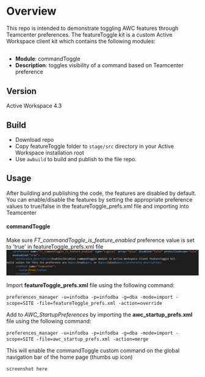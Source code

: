 # Overview
This repo is intended to demonstrate toggling AWC features through Teamcenter preferences. The featureToggle kit is a
custom Active Workspace client kit which contains the following modules:

##
* **Module**: commandToggle
* **Description**: toggles visibility of a command based on Teamcenter preference
##

## Version
Active Workspace 4.3

## Build
- Download repo
- Copy featureToggle folder to `stage/src` directory in your Active Workspace installation root
- Use `awbuild` to build and publish to the file repo.

## Usage
After building and publishing the code, the features are disabled by default. You can enable/disable the features by setting the appropriate preference values to true/false in the featureToggle_prefs.xml file and importing into Teamcenter


#### **commandToggle**
Make sure *FT_commandToggle_is_feature_enabled* preference value is set to 'true' in featureToggle_prefs.xml file
![screenshot](/screenshots/commandToggle_pref.png)

Import **featureToggle_prefs.xml** file using the following command:

    preferences_manager -u=infodba -p=infodba -g=dba -mode=import -scope=SITE -file=featureToggle_prefs.xml -action=override

Add to *AWC_StartupPreferences* by importing the **awc_startup_prefs.xml** file using the following command:

    preferences_manager -u=infodba -p=infodba -g=dba -mode=import -scope=SITE -file=awc_startup_prefs.xml -action=merge

This will enable the commandToggle custom command on the global navigation bar of the home page (thumbs up icon)

    screenshot here



